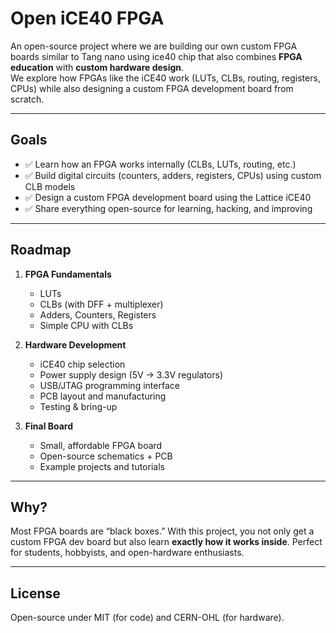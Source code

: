# Open iCE40 FPGA  

An open-source project where we are building our own custom FPGA boards similar to Tang nano using ice40 chip that also combines **FPGA education** with **custom hardware design**.  
We explore how FPGAs like the iCE40 work (LUTs, CLBs, routing, registers, CPUs) while also designing a custom FPGA development board from scratch.  

---

## Goals
- ✅ Learn how an FPGA works internally (CLBs, LUTs, routing, etc.)  
- ✅ Build digital circuits (counters, adders, registers, CPUs) using custom CLB models  
- ✅ Design a custom FPGA development board using the Lattice iCE40  
- ✅ Share everything open-source for learning, hacking, and improving  

---

## Roadmap
1. **FPGA Fundamentals**  
   - LUTs  
   - CLBs (with DFF + multiplexer)  
   - Adders, Counters, Registers  
   - Simple CPU with CLBs  

2. **Hardware Development**  
   - iCE40 chip selection  
   - Power supply design (5V → 3.3V regulators)  
   - USB/JTAG programming interface  
   - PCB layout and manufacturing  
   - Testing & bring-up  

3. **Final Board**  
   - Small, affordable FPGA board  
   - Open-source schematics + PCB  
   - Example projects and tutorials  

---

## Why?  
Most FPGA boards are “black boxes.” With this project, you not only get a custom FPGA dev board but also learn **exactly how it works inside**. Perfect for students, hobbyists, and open-hardware enthusiasts.  

---

## License  
Open-source under MIT (for code) and CERN-OHL (for hardware).  
